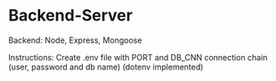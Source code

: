 # Backend-Server

Backend: Node, Express, Mongoose

Instructions: Create .env file with PORT and DB_CNN connection chain (user, password and db name) (dotenv implemented)

